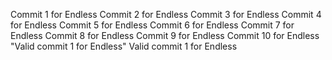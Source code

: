 Commit 1 for Endless 
Commit 2 for Endless 
Commit 3 for Endless 
Commit 4 for Endless 
Commit 5 for Endless 
Commit 6 for Endless 
Commit 7 for Endless 
Commit 8 for Endless 
Commit 9 for Endless 
Commit 10 for Endless 
"Valid commit 1 for Endless" 
Valid commit 1 for Endless 
